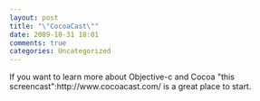```yaml
---
layout: post
title: "\"CocoaCast\""
date: 2009-10-31 18:01
comments: true
categories: Uncategorized
---
```

<p>If you want to learn more about Objective-c and Cocoa "this screencast":http://www.cocoacast.com/ is a great place to start.</p>

<div class="zemanta-pixie" style="margin-top:10px;height:15px;"><img class="zemanta-pixie-img" alt="" src="http://img.zemanta.com/pixy.gif?x-id=9ee628d7-a149-4eb4-831f-bf84b315cc8b" style="border:none;float:right;"><span class="zem-script more-related pretty-attribution"></span></div>

